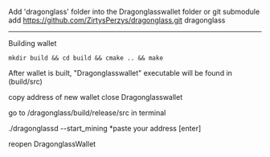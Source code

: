 Add 'dragonglass' folder into the Dragonglasswallet folder
or
git submodule add https://github.com/ZirtysPerzys/dragonglass.git dragonglass

---------------
Building wallet

```
mkdir build && cd build && cmake .. && make
```



After wallet is built, "Dragonglasswallet" executable will be found in (build/src)

copy address of new wallet
close Dragonglasswallet


go to  /dragonglass/build/release/src in terminal

./dragonglassd --start_mining *paste your address [enter]


reopen DragonglassWallet
